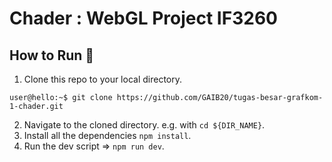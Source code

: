 # Chader : WebGL Project IF3260
## How to Run 🚀
1. Clone this repo to your local directory.
```console
user@hello:~$ git clone https://github.com/GAIB20/tugas-besar-grafkom-1-chader.git
```
2. Navigate to the cloned directory. e.g. with `cd ${DIR_NAME}`.
3. Install all the dependencies `npm install`.
3. Run the dev script => `npm run dev`. <br>